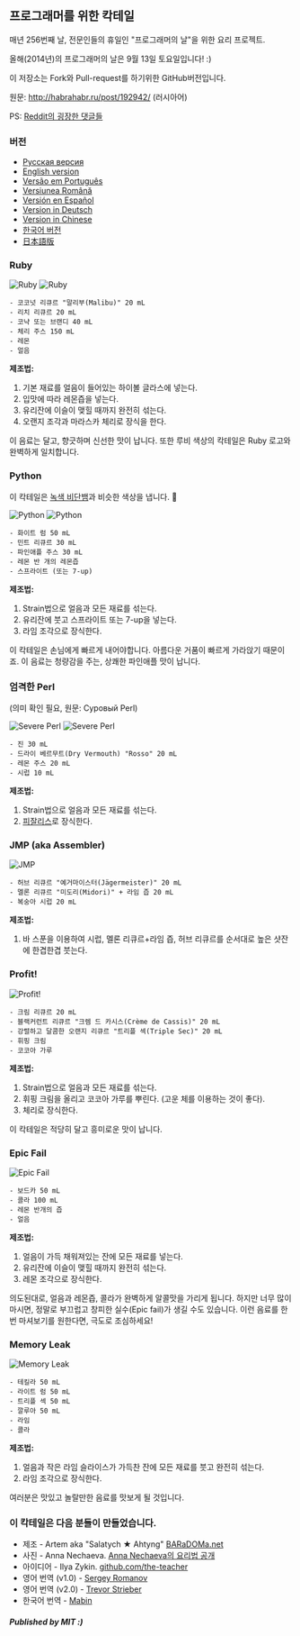 ## 프로그래머를 위한 칵테일

매년 256번째 날, 전문인들의 휴일인 "프로그래머의 날"을 위한 요리 프로젝트.

올해(2014년)의 프로그래머의 날은 9월 13일 토요일입니다! :)

이 저장소는 Fork와 Pull-request를 하기위한 GitHub버전입니다.

원문: http://habrahabr.ru/post/192942/ (러시아어)

PS: [Reddit의 굉장한 댓글들](http://www.reddit.com/r/programming/comments/1m6n2g/cocktails_for_programmers/)

### 버전

* [Pусская версия](README.md)
* [English version](cocktails_for_programers.md)
* [Versão em Português](coqueteis_para_programadores.md)
* [Versiunea Română](cocktailuri_pentru_programatori.md)
* [Versión en Español](cócteles_para_programadores.md)
* [Version in Deutsch](cocktails_fuer_programmierer.md)
* [Version in Chinese](程序员鸡尾酒.md)
* [한국어 버전](프로그래머를_위한_칵테일.md)
* [日本語版](プログラマーのためのカクテル.md)

### Ruby

<img src="http://habr.habrastorage.org/post_images/d9a/b87/91d/d9ab8791dff93a03020fc96faf408c48.jpg" alt="Ruby" title="Ruby" />

<img src="http://habr.habrastorage.org/post_images/c50/c74/b1b/c50c74b1bad7a7a785c5055eaeb6a0aa.jpg" alt="Ruby" title="Ruby" />

```
- 코코넛 리큐르 "말리부(Malibu)" 20 mL
- 리치 리큐르 20 mL
- 코냑 또는 브랜디 40 mL
- 체리 주스 150 mL
- 레몬
- 얼음
```

**제조법:**

1.  기본 재료를 얼음이 들어있는 하이볼 글라스에 넣는다.
2.  입맛에 따라 레몬즙을 넣는다.
3.  유리잔에 이슬이 맺힐 때까지 완전히 섞는다.
4.  오랜지 조각과 마라스카 체리로 장식을 한다.

이 음료는 달고, 향긋하며 신선한 맛이 납니다. 또한 루비 색상의 칵테일은 Ruby 로고와 완벽하게 일치합니다.

### Python

이 칵테일은 [녹색 비단뱀](https://www.google.ru/search?q=green+python&ie=UTF-8&tbm=isch&source=og)과 비슷한 색상을 냅니다. :snake:

<img src="http://habr.habrastorage.org/post_images/a81/043/540/a81043540b546fe94fd3f8228c1be439.jpg" alt="Python" title="Python" />

<img src="http://habr.habrastorage.org/post_images/8b2/170/619/8b21706197f93ffde4f8f1d7cb9c444b.jpg" alt="Python" title="Python" />

```
- 화이트 럼 50 mL
- 민트 리큐르 30 mL
- 파인애플 주스 30 mL
- 레몬 반 개의 레몬즙
- 스프라이트 (또는 7-up)
```

**제조법:**

1.  Strain법으로 얼음과 모든 재료를 섞는다.
2.  유리잔에 붓고 스프라이트 또는 7-up을 넣는다.
3.  라임 조각으로 장식한다.

이 칵테일은 손님에게 빠르게 내어야합니다. 아름다운 거품이 빠르게 가라앉기 때문이죠. 이 음료는 청량감을 주는, 상쾌한 파인애플 맛이 납니다.

### 엄격한 Perl
(의미 확인 필요, 원문: Суровый Perl)

<img src="http://habr.habrastorage.org/post_images/122/4c2/773/1224c27737964d566311aae4fae37829.jpg" alt="Severe Perl" title="엄격한 Perl" />

<img src="http://habr.habrastorage.org/post_images/335/a14/7a8/335a147a8eff811aa6cf6470c84181bd.jpg" alt="Severe Perl" title="엄격한 Perl" />

```
- 진 30 mL
- 드라이 베르무트(Dry Vermouth) "Rosso" 20 mL
- 레몬 주스 20 mL
- 시럽 10 mL
```

**제조법:**

1.  Strain법으로 얼음과 모든 재료를 섞는다.
2.  [피잘리스](http://en.wikipedia.org/wiki/Physalis)로 장식한다.

### JMP (aka Assembler)

<img src="http://habr.habrastorage.org/post_images/e40/2f5/004/e402f5004acdd7ad9f7d834fed1dc6f1.jpg" alt="JMP" title="JMP" />

```
- 허브 리큐르 "예거마이스터(Jägermeister)" 20 mL
- 멜론 리큐르 "미도리(Midori)" + 라임 즙 20 mL
- 복숭아 시럽 20 mL
```

**제조법:**

1.  바 스푼을 이용하여 시럽, 멜론 리큐르+라임 즙, 허브 리큐르를 순서대로 높은 샷잔에 한겹한겹 붓는다.

### Profit!

<img src="http://habr.habrastorage.org/post_images/962/c3f/122/962c3f12264c8baf7c00d7f5c2322905.jpg" alt="Profit!" title="Profit!"/>

```
- 크림 리큐르 20 mL
- 블랙커런트 리큐르 "크렘 드 카시스(Crème de Cassis)" 20 mL
- 강렬하고 달콤한 오랜지 리큐르 "트리플 섹(Triple Sec)" 20 mL 
- 휘핑 크림
- 코코아 가루
```

**제조법:**

1.  Strain법으로 얼음과 모든 재료를 섞는다.
2.  휘핑 크림을 올리고 코코아 가루를 뿌린다. (고운 체를 이용하는 것이 좋다).
3.  체리로 장식한다.

이 칵테일은 적당히 달고 흥미로운 맛이 납니다.

### Epic Fail

<img src="http://habr.habrastorage.org/post_images/56f/3dc/235/56f3dc2353b0f845a3e8c29512f68dd7.jpg" alt="Epic Fail" title="Epic Fail" />

```
- 보드카 50 mL
- 콜라 100 mL
- 레몬 반개의 즙
- 얼음
```

**제조법:**

1.  얼음이 가득 채워져있는 잔에 모든 재료를 넣는다.
2.  유리잔에 이슬이 맺힐 때까지 완전히 섞는다.
3.  레몬 조각으로 장식한다.

의도된대로, 얼음과 레몬즙, 콜라가 완벽하게 알콜맛을 가리게 됩니다. 하지만 너무 많이 마시면, 정말로 부끄럽고 창피한 실수(Epic fail)가 생길 수도 있습니다. 이런 음료를 한 번 마셔보기를 원한다면, 극도로 조심하세요!

### Memory Leak

<img src="http://habr.habrastorage.org/post_images/6e8/159/0bf/6e81590bfa8295c4129415063b9ffde7.jpg" alt="Memory Leak" title="Memory Leak" />

```
- 테킬라 50 mL
- 라이트 럼 50 mL
- 트리플 섹 50 mL
- 깔루아 50 mL
- 라임
- 콜라
```

**제조법:**

1.  얼음과 작은 라임 슬라이스가 가득찬 잔에 모든 재료를 붓고 완전히 섞는다.
2.  라임 조각으로 장식한다.

여러분은 맛있고 놀랄만한 음료를 맛보게 될 것입니다.

### 이 칵테일은 다음 분들이 만들었습니다.

* 제조 - Artem aka "Salatych ★ Ahtyng" [BARaDOMa.net](http://vk.com/baradomanet)
* 사진 - Anna Nechaeva. [Anna Nechaeva의 요리법 공개](http://open-cook.ru)
* 아이디어 - Ilya Zykin. [github.com/the-teacher](https://github.com/the-teacher)
* 영어 번역 (v1.0) - [Sergey Romanov](https://github.com/srg-rmnv)
* 영어 번역 (v2.0) - [Trevor Strieber](https://github.com/TrevorS)
* 한국어 번역 - [Mabin](https://github.com/mabin359)

##### Published by MIT :)
